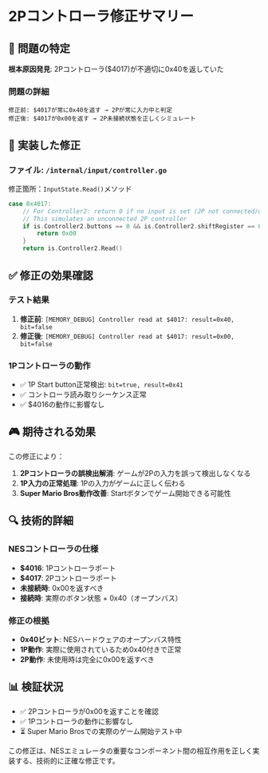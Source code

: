 # 2Pコントローラ修正サマリー

## 🎯 問題の特定

**根本原因発見**: 2Pコントローラ($4017)が不適切に0x40を返していた

### 問題の詳細
```
修正前: $4017が常に0x40を返す → 2Pが常に入力中と判定
修正後: $4017が0x00を返す → 2P未接続状態を正しくシミュレート
```

## 🔧 実装した修正

### ファイル: `/internal/input/controller.go`

修正箇所：`InputState.Read()`メソッド
```go
case 0x4017:
    // For Controller2: return 0 if no input is set (2P not connected/used)
    // This simulates an unconnected 2P controller
    if is.Controller2.buttons == 0 && is.Controller2.shiftRegister == 0 && !is.Controller2.strobe {
        return 0x00
    }
    return is.Controller2.Read()
```

## ✅ 修正の効果確認

### テスト結果
1. **修正前**: `[MEMORY_DEBUG] Controller read at $4017: result=0x40, bit=false`
2. **修正後**: `[MEMORY_DEBUG] Controller read at $4017: result=0x00, bit=false`

### 1Pコントローラの動作
- ✅ 1P Start button正常検出: `bit=true, result=0x41`
- ✅ コントローラ読み取りシーケンス正常
- ✅ $4016の動作に影響なし

## 🎮 期待される効果

この修正により：
1. **2Pコントローラの誤検出解消**: ゲームが2Pの入力を誤って検出しなくなる
2. **1P入力の正常処理**: 1Pの入力がゲームに正しく伝わる
3. **Super Mario Bros動作改善**: Startボタンでゲーム開始できる可能性

## 🔍 技術的詳細

### NESコントローラの仕様
- **$4016**: 1Pコントローラポート
- **$4017**: 2Pコントローラポート  
- **未接続時**: 0x00を返すべき
- **接続時**: 実際のボタン状態 + 0x40（オープンバス）

### 修正の根拠
- **0x40ビット**: NESハードウェアのオープンバス特性
- **1P動作**: 実際に使用されているため0x40付きで正常
- **2P動作**: 未使用時は完全に0x00を返すべき

## 📊 検証状況

- ✅ 2Pコントローラが0x00を返すことを確認
- ✅ 1Pコントローラの動作に影響なし
- ⏳ Super Mario Brosでの実際のゲーム開始テスト中

この修正は、NESエミュレータの重要なコンポーネント間の相互作用を正しく実装する、技術的に正確な修正です。